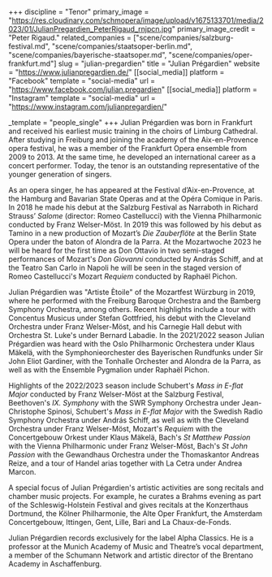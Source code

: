 +++
discipline = "Tenor"
primary_image = "https://res.cloudinary.com/schmopera/image/upload/v1675133701/media/2023/01/JulianPregardien_PeterRigaud_rnjpcn.jpg"
primary_image_credit = "Peter Rigaud."
related_companies = ["scene/companies/salzburg-festival.md", "scene/companies/staatsoper-berlin.md", "scene/companies/bayerische-staatsoper.md", "scene/companies/oper-frankfurt.md"]
slug = "julian-pregardien"
title = "Julian Prégardien"
website = "https://www.julianpregardien.de/"
[[social_media]]
platform = "Facebook"
template = "social-media"
url = "https://www.facebook.com/julian.pregardien"
[[social_media]]
platform = "Instagram"
template = "social-media"
url = "https://www.instagram.com/julianpregardien/"

_template = "people_single"
+++
Julian Prégardien was born in Frankfurt and received his earliest music training in the choirs of Limburg Cathedral. After studying in Freiburg and joining the academy of the Aix-en-Provence opera festival, he was a member of the Frankfurt Opera ensemble from 2009 to 2013. At the same time, he developed an international career as a concert performer. Today, the tenor is an outstanding representative of the younger generation of singers.

As an opera singer, he has appeared at the Festival d’Aix-en-Provence, at the Hamburg and Bavarian State Operas and at the Opéra Comique in Paris. In 2018 he made his debut at the Salzburg Festival as Narraboth in Richard Strauss’ _Salome_ (director: Romeo Castellucci) with the Vienna Philharmonic conducted by Franz Welser-Möst. In 2019 this was followed by his debut as Tamino in a new production of Mozart’s _Die Zauberflöte_ at the Berlin State Opera under the baton of Alondra de la Parra. At the Mozartwoche 2023 he will be heard for the first time as Don Ottavio in two semi-staged performances of Mozart's _Don Giovanni_ conducted by András Schiff, and at the Teatro San Carlo in Napoli he will be seen in the staged version of Romeo Castellucci's Mozart _Requiem_ conducted by Raphaël Pichon.

Julian Prégardien was "Artiste Ètoile" of the Mozartfest Würzburg in 2019, where he performed with the Freiburg Baroque Orchestra and the Bamberg Symphony Orchestra, among others. Recent highlights include a tour with Concentus Musicus under Stefan Gottfried, his debut with the Cleveland Orchestra under Franz Welser-Möst, and his Carnegie Hall debut with Orchestra St. Luke's under Bernard Labadie. In the 2021/2022 season Julian Prégardien was heard with the Oslo Philharmonic Orchestera under Klaus Mäkelä, with the Symphonieorchester des Bayerischen Rundfunks under Sir John Eliot Gardiner, with the Tonhalle Orchester and Alondra de la Parra, as well as with the Ensemble Pygmalion under Raphaël Pichon.

Highlights of the 2022/2023 season include Schubert's _Mass in E-flat Major_ conducted by Franz Welser-Möst at the Salzburg Festival, Beethoven's _IX. Symphony_ with the SWR Symphony Orchestra under Jean-Christophe Spinosi, Schubert's _Mass in E-flat Major_ with the Swedish Radio Symphony Orchestra under András Schiff, as well as with the Cleveland Orchestra under Franz Welser-Möst, Mozart's _Requiem_ with the Concertgebouw Orkest under Klaus Mäkelä, Bach's _St Matthew Passion_ with the Vienna Philharmonic under Franz Welser-Möst, Bach's _St John Passion_ with the Gewandhaus Orchestra under the Thomaskantor Andreas Reize, and a tour of Handel arias together with La Cetra under Andrea Marcon.

A special focus of Julian Prégardien's artistic activities are song recitals and chamber music projects. For example, he curates a Brahms evening as part of the Schleswig-Holstein Festival and gives recitals at the Konzerthaus Dortmund, the Kölner Philharmonie, the Alte Oper Frankfurt, the Amsterdam Concertgebouw, Ittingen, Gent, Lille, Bari and La Chaux-de-Fonds.

Julian Prégardien records exclusively for the label Alpha Classics. He is a professor at the Munich Academy of Music and Theatre’s vocal department, a member of the Schumann Network and artistic director of the Brentano Academy in Aschaffenburg.
